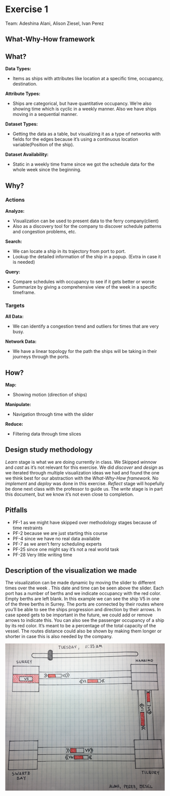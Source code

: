 ﻿# Exercise 1

Team:
Adeshina Alani,
Alison Ziesel,
Ivan Perez

## What-Why-How framework

## What?
**Data Types:**
- Items as ships with attributes like location at a specific time, occupancy, destination.

**Attribute Types:**
- Ships are categorical, but have quantitative occupancy. We’re also showing time which is cyclic in a weekly manner. Also we have ships moving in a sequential manner.

**Dataset Types:**
- Getting the data as a table, but visualizing it as a type of networks with fields for the edges because it’s using a continuous location variable(Position of the ship).

**Dataset Availability:**
- Static in a weekly time frame since we got the schedule data for the whole week since the beginning.

## Why?
### Actions
**Analyze:**
- Visualization can be used to present data to the ferry company(client)
- Also as a discovery tool for the company to discover schedule patterns and congestion problems, etc.

**Search:**
- We can locate a ship in its trajectory from port to port.
- Lookup the detailed information of the ship in a popup. (Extra in case it is needed)

**Query:**
- Compare schedules with occupancy to see if it gets better or worse
- Summarize by giving a comprehensive view of the week in a specific timeframe.
### Targets
**All Data:**
- We can identify a congestion trend and outliers for times that are very busy.

**Network Data:**
- We have a linear topology for the path the ships will be taking in their journeys through the ports.

## How?
**Map:**
- Showing motion (direction of ships)

**Manipulate:**
- Navigation through time with the slider

**Reduce:**
- Filtering data through time slices

## Design study methodology
*Learn* stage is what we are doing currently in class.
We Skipped *winnow* and *cast* as it’s not relevant for this exercise.
We did *discover* and *design* as we iterated through multiple visualization ideas we had and found the one we think best for our abstraction with the *What-Why-How framework*.
No *implement* and *deploy* was done in this exercise.
*Reflect* stage will hopefully be done next class with the professor to guide us.
The *write* stage is in part this document, but we know it’s not even close to completion.

## Pitfalls
- PF-1 as we might have skipped over methodology stages because of time restraints
- PF-2 because we are just starting this course
- PF-4 since we have no real data available
- PF-7 as we aren’t ferry scheduling experts
- PF-25 since one might say it’s not a real world task
- PF-28 Very little writing time

## Description of the visualization we made
The visualization can be made dynamic by moving the slider to different times over the week . This date and time can be seen above the slider. Each port has a number of berths and we indicate occupancy with the red color. Empty berths are left blank. In this example we can see the ship V5 in one of the three berths in Surrey. The ports are connected by their routes where you’ll be able to see the ships progression and direction by their arrows. In case speed gets to be important in the future, we could add or remove arrows to indicate this. You can also see the passenger occupancy of a ship by its red color. It’s meant to be a percentage of the total capacity of the vessel. The routes distance could also be shown by making them longer or shorter in case this is also needed by the company.

![visualization mockup](https://github.com/InfoVizW2018/activity-2-aai_team/raw/master/vis1_small.jpg)
